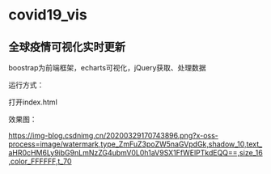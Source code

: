 # covid19_vis
## 全球疫情可视化实时更新
boostrap为前端框架，echarts可视化，jQuery获取、处理数据

运行方式：

打开index.html

效果图：

https://img-blog.csdnimg.cn/20200329170743896.png?x-oss-process=image/watermark,type_ZmFuZ3poZW5naGVpdGk,shadow_10,text_aHR0cHM6Ly9ibG9nLmNzZG4ubmV0L0h1aV9SX1FfWElPTkdEQQ==,size_16,color_FFFFFF,t_70
